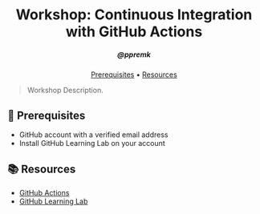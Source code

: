 <h1 align="center">Workshop: Continuous Integration with GitHub Actions</h1>
<h5 align="center">@ppremk</h3>

<p align="center">
  <a href="#mega-prerequisites">Prerequisites</a> •  
  <a href="#books-resources">Resources</a>
</p>

> Workshop Description.

## :mega: Prerequisites
- GitHub account with a verified email address
- Install GitHub Learning Lab on your account

## :books: Resources
- [GitHub Actions](https://help.github.com/en/actions)
- [GitHub Learning Lab](https://lab.github.com)
